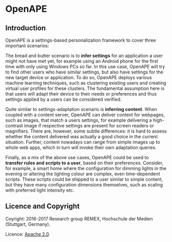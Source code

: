 # OpenAPE

## Introduction 

OpenAPE is a settings-based personalization framework to cover three important scenarios:

The bread and butter scenario is to **infer settings** for an application a user might not have met yet, for example using an Android phone for the first time with only using Windows PCs so far. In this use case, OpenAPE will try to find other users who have similar settings, but also have settings for the new target device or application. To do so, OpenAPE deploys various machine learning techniques, such as clustering existing users and creating virtual user profiles for these clusters. The fundamental assumption here is that users will adapt their device to their needs or preferences and thus settings applied by a users can be considered verified.

Quite similar to settings-adaptation scenario is **inferring content**. When coupled with a content server, OpenAPE can deliver content for webpages, such as images, that match a users settings, for example delivering a high-contrast image if respective settings are present for screen readers or magnifiers. There are, however, some subtle differences: it is hard to assess whether the content delivered was actually a good choice in the current situation. Further, content nowadays can range from simple images up to whole web apps, which in turn will invoke their own adaptation queries.

Finally, as a mix of the above use cases, OpenAPE could be used to **transfer rules and scripts to a user**, based on their preferences. Consider, for example, a smart home where the configuration for dimming lights in the evening or altering the lighting colour are complex, even time-dependent scripts. These scripts could be shipped to a user similar to simple content, but they have many configuration dimensions themselves, such as scaling with preferred light intensity etc.

## Licence and Copyright 

Coyright: 2016-2017 Research group REMEX, Hochschule der Medien (Stuttgart, Germany).

Licence: [Apache 2.0](https://github.com/REMEXLabs/OpenAPE/blob/master/openAPE/license.txt).
